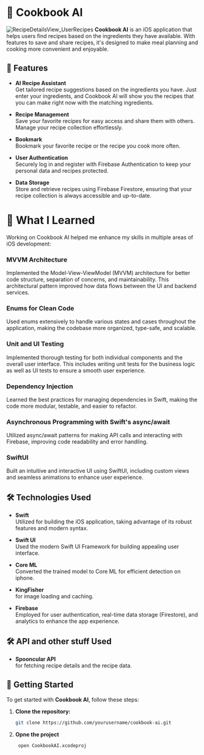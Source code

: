 

# 🍳 Cookbook AI


![RecipeDetailsView_UserRecipes](https://github.com/user-attachments/assets/7975050a-7e38-4520-860f-8574a5f5afd2)
**Cookbook AI** is an iOS application that helps users find recipes based on the ingredients they have available. With features to save and share recipes, it's designed to make meal planning and cooking more convenient and enjoyable.

## 📱 Features

- **AI Recipe Assistant**  
  Get tailored recipe suggestions based on the ingredients you have. Just enter your ingredients, and Cookbook AI will show you the recipes that you can make right now with the matching ingredients.

- **Recipe Management**  
  Save your favorite recipes for easy access and share them with others. Manage your recipe collection effortlessly.

- **Bookmark**  
  Bookmark your favorite recipe or the recipe you cook more often.

- **User Authentication**  
  Securely log in and register with Firebase Authentication to keep your personal data and recipes protected.

- **Data Storage**  
  Store and retrieve recipes using Firebase Firestore, ensuring that your recipe collection is always accessible and up-to-date.

# 📖 What I Learned

Working on Cookbook AI helped me enhance my skills in multiple areas of iOS development:

### MVVM Architecture
Implemented the Model-View-ViewModel (MVVM) architecture for better code structure, separation of concerns, and maintainability. This architectural pattern improved how data flows between the UI and backend services.

### Enums for Clean Code
Used enums extensively to handle various states and cases throughout the application, making the codebase more organized, type-safe, and scalable.

### Unit and UI Testing
Implemented thorough testing for both individual components and the overall user interface. This includes writing unit tests for the business logic as well as UI tests to ensure a smooth user experience.

### Dependency Injection
Learned the best practices for managing dependencies in Swift, making the code more modular, testable, and easier to refactor.

### Asynchronous Programming with Swift's async/await
Utilized async/await patterns for making API calls and interacting with Firebase, improving code readability and error handling.

### SwiftUI
Built an intuitive and interactive UI using SwiftUI, including custom views and seamless animations to enhance user experience.


## 🛠️ Technologies Used

- **Swift**  
  Utilized for building the iOS application, taking advantage of its robust features and modern syntax.
  
- **Swift UI**  
  Used the modern Swift UI Framework for building appealing user interface.

- **Core ML**  
  Converted the trained model to Core ML for efficient detection on iphone.

- **KingFisher**  
 for image loading and caching.

- **Firebase**  
  Employed for user authentication, real-time data storage (Firestore), and analytics to enhance the app experience.
  
## 🛠️ API and other stuff Used  

- **Spooncular API**  
  for fetching recipe details and the recipe data.

## 🚀 Getting Started

To get started with **Cookbook AI**, follow these steps:

1. **Clone the repository:**
   ```bash
   git clone https://github.com/yourusername/cookbook-ai.git
2. **Opne the project**
   ```bash
    open CookbookAI.xcodeproj
